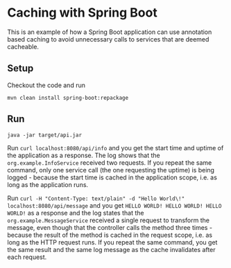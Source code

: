 Caching with Spring Boot
=

This is an example of how a Spring Boot application can use annotation based caching to avoid unnecessary calls to
services that are deemed cacheable.

Setup
-

Checkout the code and run

```
mvn clean install spring-boot:repackage
```

Run
-

```
java -jar target/api.jar
```

Run `curl localhost:8080/api/info` and you get the start time and uptime of the application as a response. The log shows
that the `org.example.InfoService` received two requests. If you repeat the same command, only one service call (the one
requesting the uptime) is being logged - because the start time is cached in the application scope, i.e. as long as the
application runs.

Run `curl -H "Content-Type: text/plain" -d "Hello World\!" localhost:8080/api/message` and you
get `HELLO WORLD! HELLO WORLD! HELLO WORLD!` as a response and the log states that the `org.example.MessageService`
received a single request to transform the message, even though that the controller calls the method three times -
because the result of the method is cached in the request scope, i.e. as long as the HTTP request runs. If you repeat
the same command, you get the same result and the same log message as the cache invalidates after each request.